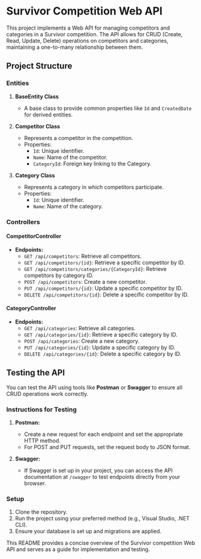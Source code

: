 # Survivor Competition Web API

This project implements a Web API for managing competitors and categories in a Survivor competition. The API allows for CRUD (Create, Read, Update, Delete) operations on competitors and categories, maintaining a one-to-many relationship between them.

## Project Structure

### Entities

1. **BaseEntity Class**
   - A base class to provide common properties like `Id` and `CreatedDate` for derived entities.

2. **Competitor Class**
   - Represents a competitor in the competition.
   - Properties:
     - `Id`: Unique identifier.
     - `Name`: Name of the competitor.
     - `CategoryId`: Foreign key linking to the Category.

3. **Category Class**
   - Represents a category in which competitors participate.
   - Properties:
     - `Id`: Unique identifier.
     - `Name`: Name of the category.

### Controllers

#### CompetitorController

- **Endpoints:**
  - `GET /api/competitors`: Retrieve all competitors.
  - `GET /api/competitors/{id}`: Retrieve a specific competitor by ID.
  - `GET /api/competitors/categories/{CategoryId}`: Retrieve competitors by category ID.
  - `POST /api/competitors`: Create a new competitor.
  - `PUT /api/competitors/{id}`: Update a specific competitor by ID.
  - `DELETE /api/competitors/{id}`: Delete a specific competitor by ID.

#### CategoryController

- **Endpoints:**
  - `GET /api/categories`: Retrieve all categories.
  - `GET /api/categories/{id}`: Retrieve a specific category by ID.
  - `POST /api/categories`: Create a new category.
  - `PUT /api/categories/{id}`: Update a specific category by ID.
  - `DELETE /api/categories/{id}`: Delete a specific category by ID.

## Testing the API

You can test the API using tools like **Postman** or **Swagger** to ensure all CRUD operations work correctly. 

### Instructions for Testing

1. **Postman:**
   - Create a new request for each endpoint and set the appropriate HTTP method.
   - For POST and PUT requests, set the request body to JSON format.

2. **Swagger:**
   - If Swagger is set up in your project, you can access the API documentation at `/swagger` to test endpoints directly from your browser.

### Setup

1. Clone the repository.
2. Run the project using your preferred method (e.g., Visual Studio, .NET CLI).
3. Ensure your database is set up and migrations are applied.

This README provides a concise overview of the Survivor competition Web API and serves as a guide for implementation and testing.
